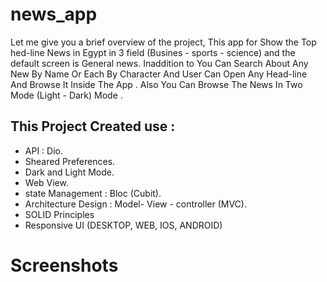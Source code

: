 # news_app

Let me give you a brief overview of the project, This app for Show the Top hed-line News in Egypt in 3 field (Busines - sports - science) and the default screen is General news.
Inaddition to You Can Search About Any New By Name Or Each By Character And User Can Open Any Head-line And Browse It Inside The App .
Also You Can Browse The News In Two Mode (Light - Dark) Mode .

## This Project Created use :

- API : Dio.
- Sheared Preferences.
- Dark and Light Mode.
- Web View.
- state Management : Bloc (Cubit).
- Architecture Design : Model- View - controller (MVC).
- SOLID Principles
- Responsive UI (DESKTOP, WEB, IOS, ANDROID)

# Screenshots
